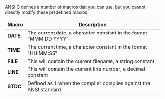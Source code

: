 ANSI C defines a number of macros that you can use, but you cannot directly modify these predefined macros

| Macro      | Description                                      |
|------------|--------------------------------------------------|
| __DATE__   | The current date, a character constant in the format "MMM DD YYYY" |
| __TIME__   | The current time, a character constant in the format "HH:MM:SS" |
| __FILE__   | This will contain the current filename, a string constant |
| __LINE__   | This will contain the current line number, a decimal constant |
| __STDC__   | Defined as 1 when the compiler compiles against the ANSI standard |
